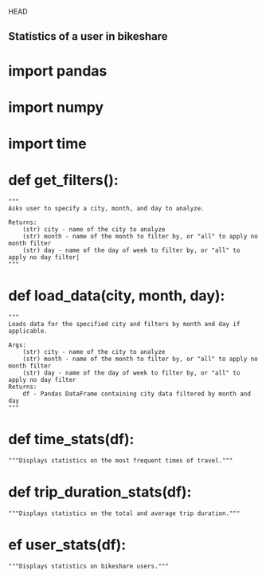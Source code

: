 HEAD
## Statistics of a user in bikeshare
# import pandas
# import numpy
# import time
# 
# def get_filters():
    """
    Asks user to specify a city, month, and day to analyze.

    Returns:
        (str) city - name of the city to analyze
        (str) month - name of the month to filter by, or "all" to apply no month filter
        (str) day - name of the day of week to filter by, or "all" to apply no day filter|
    """
# def load_data(city, month, day):
    """
    Loads data for the specified city and filters by month and day if applicable.

    Args:
        (str) city - name of the city to analyze
        (str) month - name of the month to filter by, or "all" to apply no month filter
        (str) day - name of the day of week to filter by, or "all" to apply no day filter
    Returns:
        df - Pandas DataFrame containing city data filtered by month and day
    """
# def time_stats(df):
    """Displays statistics on the most frequent times of travel."""
# def trip_duration_stats(df):
    """Displays statistics on the total and average trip duration."""
# ef user_stats(df):
    """Displays statistics on bikeshare users."""


